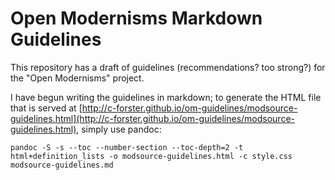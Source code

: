 # Open Modernisms Markdown Guidelines

This repository has a draft of guidelines (recommendations? too strong?) for the "Open Modernisms" project.

I have begun writing the guidelines in markdown; to generate the HTML file that is served at [http://c-forster.github.io/om-guidelines/modsource-guidelines.html](http://c-forster.github.io/om-guidelines/modsource-guidelines.html), simply use pandoc:

`pandoc -S -s --toc --number-section --toc-depth=2 -t html+definition_lists -o modsource-guidelines.html -c style.css modsource-guidelines.md`
